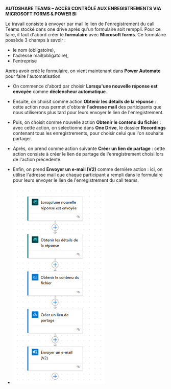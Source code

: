 **AUTOSHARE TEAMS – ACCÈS CONTRÔLÉ AUX ENREGISTREMENTS VIA MICROSOFT FORMS & POWER BI**

Le travail consiste à envoyer par mail le lien de l'enregistrement du call Teams stocké dans one drive après qu'un formulaire soit remppli. 
Pour ce faire, il faut d'abord créer le **formulaire** avec **Microsoft forms**. Ce formulaire possède  3 champs à savoir :
- le nom (obligatoire),
- l'adresse mail(obligatoire),
- l'entreprise
  
Après avoir créé le formulaire, on vient maintenant dans **Power Automate** pour faire l'automatisation. 
- On commence d'abord par choisir **Lorsqu'une nouvelle réponse est envoyée** comme **déclencheur automatique**.
- Ensuite, on choisit comme action **Obtenir les détails de la réponse** : cette action nous permet d'obtenir l'**adresse mail** des participants  que nous utiliserons plus tard pour leurs envoyer le lien de l'enregistrement. 
- Puis, on choisit comme nouvelle action **Obtenir le contenu du fichier** : avec cette action, on selectionne dans **One Drive**, le dossier **Recordings** contenant tous les enregistrements, pour choisir celui que l'on souhaite partager.
- Après, on prend comme action suivante **Créer un lien de partage** : cette action consiste à créer le lien de partage de l'enregistrement choisi lors de l'action précedente.
- Enfin, on prend **Envoyer un e-mail (V2)** comme dernière action : ici, on utilise l'adresse mail que chaque participant a rempli dans le formulaire pour leurs envoyer le lien de l'enregistrement du call teams.

- ![automatisation](automatisation_1.png)
